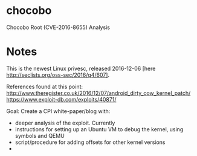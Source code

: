 # chocobo
Chocobo Root (CVE-2016-8655) Analysis

# Notes

This is the newest Linux privesc, released 2016-12-06 [here http://seclists.org/oss-sec/2016/q4/607].

References found at this point:
http://www.theregister.co.uk/2016/12/07/android_dirty_cow_kernel_patch/
https://www.exploit-db.com/exploits/40871/


Goal: Create a CPI white-paper/blog with:
* deeper analysis of the exploit. Currently 
* instructions for setting up an Ubuntu VM to debug the kernel, using symbols
  and QEMU
* script/procedure for adding offsets for other kernel versions
* 
